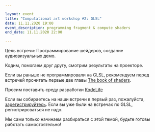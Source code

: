 ```yaml
---

layout: event
title: "Computational art workshop #2: GLSL"
date: 11.11.2020 19:00
event_description: programming fragment & compute shaders
end_date: 11.11.2020 22:00

---
```


Цель встречи: Программирование шейдеров, создание аудиовизуальных демо.

Кодим, помогаем друг другу, смотрим результаты на проекторе.

Если вы раньше не программировали на GLSL, рекомендуем перед встречей прочитать первые две главы [The book of shaders](https://thebookofshaders.com/). 

Просим поставить среду разработки [KodeLife](https://hexler.net/products/kodelife)

Если вы собираетесь на наши встречи в первый раз, пожалуйста, [зарегистрируйтесь](https://forms.gle/mL89u9hk55RBhMzT9). Если вы уже были на встречах по GLSL, регистрироваться не надо.

Мы сами только начинаем разбираться с этой темой, будьте готовы работать самостоятельно! 


